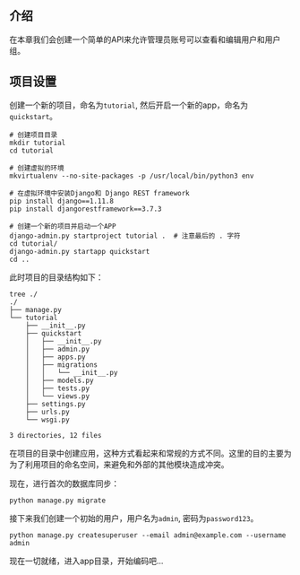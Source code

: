 ## 介绍

在本章我们会创建一个简单的API来允许管理员账号可以查看和编辑用户和用户组。

## 项目设置

创建一个新的项目，命名为```tutorial```, 然后开启一个新的app，命名为```quickstart```。
```shell
# 创建项目目录
mkdir tutorial
cd tutorial

# 创建虚拟的环境
mkvirtualenv --no-site-packages -p /usr/local/bin/python3 env

# 在虚拟环境中安装Django和 Django REST framework
pip install django==1.11.8
pip install djangorestframework==3.7.3

# 创建一个新的项目并启动一个APP
django-admin.py startproject tutorial .  # 注意最后的 . 字符
cd tutorial/
django-admin.py startapp quickstart
cd ..
```

此时项目的目录结构如下：
```shell
tree ./
./
├── manage.py
└── tutorial
    ├── __init__.py
    ├── quickstart
    │   ├── __init__.py
    │   ├── admin.py
    │   ├── apps.py
    │   ├── migrations
    │   │   └── __init__.py
    │   ├── models.py
    │   ├── tests.py
    │   └── views.py
    ├── settings.py
    ├── urls.py
    └── wsgi.py

3 directories, 12 files
```
在项目的目录中创建应用，这种方式看起来和常规的方式不同。这里的目的主要为为了利用项目的命名空间，来避免和外部的其他模块造成冲突。

现在，进行首次的数据库同步：
```shell
python manage.py migrate
```

接下来我们创建一个初始的用户，用户名为```admin```, 密码为```password123```。
```shell
python manage.py createsuperuser --email admin@example.com --username admin
```

现在一切就绪，进入app目录，开始编码吧...
